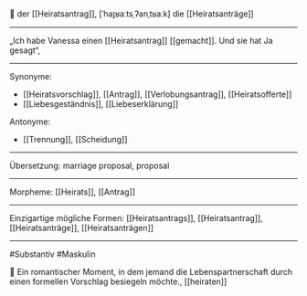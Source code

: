 🔵 der [[Heiratsantrag]], [ˈhaɪ̯ʁaːtsˌʔanˌtʁaːk]
die [[Heiratsanträge]]

---

„Ich habe Vanessa einen [[Heiratsantrag]] [[gemacht]]. Und sie hat Ja gesagt“,

---

Synonyme:

- [[Heiratsvorschlag]], [[Antrag]], [[Verlobungsantrag]], [[Heiratsofferte]]
- [[Liebesgeständnis]], [[Liebeserklärung]]

Antonyme:

- [[Trennung]], [[Scheidung]]

---

Übersetzung: marriage proposal, proposal

---

Morpheme:
[[Heirats]], [[Antrag]]

---

Einzigartige mögliche Formen:
[[Heiratsantrags]], [[Heiratsantrag]], [[Heiratsanträge]], [[Heiratsanträgen]]

---

#Substantiv #Maskulin

💍 Ein romantischer Moment, in dem jemand die Lebenspartnerschaft durch einen formellen Vorschlag besiegeln möchte., [[heiraten]]
